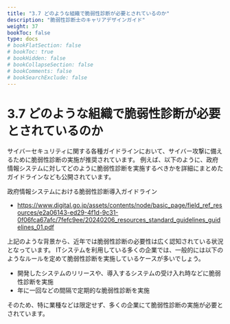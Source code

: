 ```yaml
---
title: "3.7 どのような組織で脆弱性診断が必要とされているのか"
description: "脆弱性診断士のキャリアデザインガイド"
weight: 37
bookToc: false
type: docs
# bookFlatSection: false
# bookToc: true
# bookHidden: false
# bookCollapseSection: false
# bookComments: false
# bookSearchExclude: false
---
```


# 3.7 どのような組織で脆弱性診断が必要とされているのか

サイバーセキュリティに関する各種ガイドラインにおいて、サイバー攻撃に備えるために脆弱性診断の実施が推奨されています。
例えば、以下のように、政府情報システムに対してどのように脆弱性診断を実施するべきかを詳細にまとめたガイドラインなども公開されています。

政府情報システムにおける脆弱性診断導入ガイドライン

- https://www.digital.go.jp/assets/contents/node/basic_page/field_ref_resources/e2a06143-ed29-4f1d-9c31-0f06fca67afc/7fefc9ee/20240206_resources_standard_guidelines_guidelines_01.pdf

上記のような背景から、近年では脆弱性診断の必要性は広く認知されている状況となっています。
ITシステムを利用している多くの企業では、一般的には以下のようなルールを定めて脆弱性診断を実施しているケースが多いでしょう。

* 開発したシステムのリリースや、導入するシステムの受け入れ時などに脆弱性診断を実施
* 年に一回などの間隔で定期的な脆弱性診断を実施

そのため、特に業種などは限定せず、多くの企業にて脆弱性診断の実施が必要とされています。